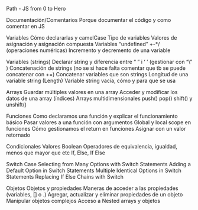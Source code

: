 Path - JS from 0 to Hero

Documentación/Comentarios
    Porque documentar el código y como comentar en JS

Variables
    Cómo declararlas y camelCase
    Tipo de variables
    Valores de asignación y asignación compuesta
    Variables “undefined”
    +-*/  (operaciones numéricas)
    Incremento y decremento de una variable

Variables (strings)
    Declarar string y diferencia entre “ ” i ‘ ’ (gestionar con “\” )
    Concatenación de strings (no se si hace falta comentar que tb se puede concatenar con +=)
    Concatenar variables que son strings
    Longitud de una variable string (Length)
    Variable string vacía, cómo y para que se usa

Arrays
    Guardar múltiples valores en una array
    Acceder y modificar los datos de una array (índices)
    Arrays multidimensionales
    push() pop() shift() y unshift()

Funciones
    Como declaramos una función y explicar el funcionamiento básico 
    Pasar valores a una función con argumentos
    Global y local scope en funciones
    Cómo gestionamos el return en funciones
    Asignar con un valor retornado

Condicionales
    Valores Boolean
    Operadores de equivalencia, igualdad, menos que mayor que etc
    If, Else, If Else

Switch Case
    Selecting from Many Options with Switch Statements
    Adding a Default Option in Switch Statements
    Multiple Identical Options in Switch Statements
    Replacing If Else Chains with Switch

Objetos
    Objetos y propiedades
    Maneras de acceder a las propiedades (variables, [] o .)
    Agregar, actualizar y eliminar propiedades de un objeto
    Manipular objetos complejos
    Acceso a Nested arrays y objetos








	


